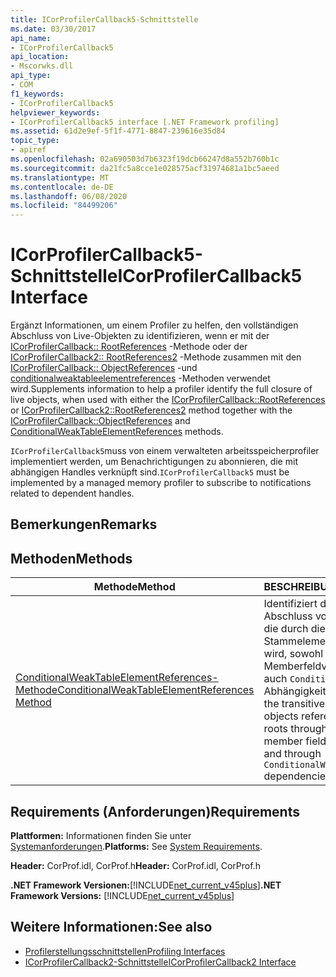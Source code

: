 ```yaml
---
title: ICorProfilerCallback5-Schnittstelle
ms.date: 03/30/2017
api_name:
- ICorProfilerCallback5
api_location:
- Mscorwks.dll
api_type:
- COM
f1_keywords:
- ICorProfilerCallback5
helpviewer_keywords:
- ICorProfilerCallback5 interface [.NET Framework profiling]
ms.assetid: 61d2e9ef-5f1f-4771-8847-239616e35d84
topic_type:
- apiref
ms.openlocfilehash: 02a690503d7b6323f19dcb66247d8a552b760b1c
ms.sourcegitcommit: da21fc5a8cce1e028575acf31974681a1bc5aeed
ms.translationtype: MT
ms.contentlocale: de-DE
ms.lasthandoff: 06/08/2020
ms.locfileid: "84499206"
---
```

# <a name="icorprofilercallback5-interface"></a><span data-ttu-id="2a6ac-102">ICorProfilerCallback5-Schnittstelle</span><span class="sxs-lookup"><span data-stu-id="2a6ac-102">ICorProfilerCallback5 Interface</span></span>
<span data-ttu-id="2a6ac-103">Ergänzt Informationen, um einem Profiler zu helfen, den vollständigen Abschluss von Live-Objekten zu identifizieren, wenn er mit der [ICorProfilerCallback:: RootReferences](icorprofilercallback-rootreferences-method.md) -Methode oder der [ICorProfilerCallback2:: RootReferences2](icorprofilercallback2-rootreferences2-method.md) -Methode zusammen mit den [ICorProfilerCallback:: ObjectReferences](icorprofilercallback-objectreferences-method.md) -und [conditionalweaktableelementreferences](icorprofilercallback5-conditionalweaktableelementreferences-method.md) -Methoden verwendet wird.</span><span class="sxs-lookup"><span data-stu-id="2a6ac-103">Supplements information to help a profiler identify the full closure of live objects, when used with either the [ICorProfilerCallback::RootReferences](icorprofilercallback-rootreferences-method.md) or [ICorProfilerCallback2::RootReferences2](icorprofilercallback2-rootreferences2-method.md) method together with the [ICorProfilerCallback::ObjectReferences](icorprofilercallback-objectreferences-method.md) and [ConditionalWeakTableElementReferences](icorprofilercallback5-conditionalweaktableelementreferences-method.md) methods.</span></span>  
  
 <span data-ttu-id="2a6ac-104">`ICorProfilerCallback5`muss von einem verwalteten arbeitsspeicherprofiler implementiert werden, um Benachrichtigungen zu abonnieren, die mit abhängigen Handles verknüpft sind.</span><span class="sxs-lookup"><span data-stu-id="2a6ac-104">`ICorProfilerCallback5` must be implemented by a managed memory profiler to subscribe to notifications related to dependent handles.</span></span>  
  
## <a name="remarks"></a><span data-ttu-id="2a6ac-105">Bemerkungen</span><span class="sxs-lookup"><span data-stu-id="2a6ac-105">Remarks</span></span>  
  
## <a name="methods"></a><span data-ttu-id="2a6ac-106">Methoden</span><span class="sxs-lookup"><span data-stu-id="2a6ac-106">Methods</span></span>  
  
|<span data-ttu-id="2a6ac-107">Methode</span><span class="sxs-lookup"><span data-stu-id="2a6ac-107">Method</span></span>|<span data-ttu-id="2a6ac-108">BESCHREIBUNG</span><span class="sxs-lookup"><span data-stu-id="2a6ac-108">Description</span></span>|  
|------------|-----------------|  
|[<span data-ttu-id="2a6ac-109">ConditionalWeakTableElementReferences-Methode</span><span class="sxs-lookup"><span data-stu-id="2a6ac-109">ConditionalWeakTableElementReferences Method</span></span>](icorprofilercallback5-conditionalweaktableelementreferences-method.md)|<span data-ttu-id="2a6ac-110">Identifiziert den transitiven Abschluss von Objekten, auf die durch diese Stammelemente verwiesen wird, sowohl über direkte Memberfeldverweise, als auch `ConditionalWeakTable`-Abhängigkeiten.</span><span class="sxs-lookup"><span data-stu-id="2a6ac-110">Identifies the transitive closure of objects referenced by those roots through both direct member field references and through `ConditionalWeakTable` dependencies.</span></span>|  
  
## <a name="requirements"></a><span data-ttu-id="2a6ac-111">Requirements (Anforderungen)</span><span class="sxs-lookup"><span data-stu-id="2a6ac-111">Requirements</span></span>  
 <span data-ttu-id="2a6ac-112">**Plattformen:** Informationen finden Sie unter [Systemanforderungen](../../get-started/system-requirements.md).</span><span class="sxs-lookup"><span data-stu-id="2a6ac-112">**Platforms:** See [System Requirements](../../get-started/system-requirements.md).</span></span>  
  
 <span data-ttu-id="2a6ac-113">**Header:** CorProf.idl, CorProf.h</span><span class="sxs-lookup"><span data-stu-id="2a6ac-113">**Header:** CorProf.idl, CorProf.h</span></span>  
  
 <span data-ttu-id="2a6ac-114">**.NET Framework Versionen:**[!INCLUDE[net_current_v45plus](../../../../includes/net-current-v45plus-md.md)]</span><span class="sxs-lookup"><span data-stu-id="2a6ac-114">**.NET Framework Versions:** [!INCLUDE[net_current_v45plus](../../../../includes/net-current-v45plus-md.md)]</span></span>  
  
## <a name="see-also"></a><span data-ttu-id="2a6ac-115">Weitere Informationen:</span><span class="sxs-lookup"><span data-stu-id="2a6ac-115">See also</span></span>

- [<span data-ttu-id="2a6ac-116">Profilerstellungsschnittstellen</span><span class="sxs-lookup"><span data-stu-id="2a6ac-116">Profiling Interfaces</span></span>](profiling-interfaces.md)
- [<span data-ttu-id="2a6ac-117">ICorProfilerCallback2-Schnittstelle</span><span class="sxs-lookup"><span data-stu-id="2a6ac-117">ICorProfilerCallback2 Interface</span></span>](icorprofilercallback2-interface.md)
